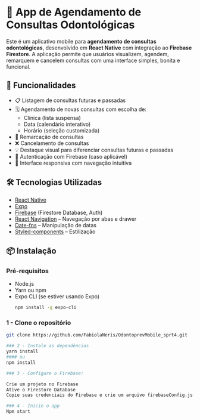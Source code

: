 # 📅 App de Agendamento de Consultas Odontológicas

Este é um aplicativo mobile para **agendamento de consultas odontológicas**, desenvolvido em **React Native** com integração ao **Firebase Firestore**. A aplicação permite que usuários visualizem, agendem, remarquem e cancelem consultas com uma interface simples, bonita e funcional.

## 🚀 Funcionalidades

- 📋 Listagem de consultas futuras e passadas
- 🗓️ Agendamento de novas consultas com escolha de:
  - Clínica (lista suspensa)
  - Data (calendário interativo)
  - Horário (seleção customizada)
- 🔄 Remarcação de consultas
- ❌ Cancelamento de consultas
- 💡 Destaque visual para diferenciar consultas futuras e passadas
- 🔐 Autenticação com Firebase (caso aplicável)
- 📱 Interface responsiva com navegação intuitiva

## 🛠 Tecnologias Utilizadas

- [React Native](https://reactnative.dev/)
- [Expo](https://expo.dev/)
- [Firebase](https://firebase.google.com/) (Firestore Database, Auth)
- [React Navigation](https://reactnavigation.org/) – Navegação por abas e drawer
- [Date-fns](https://date-fns.org/) – Manipulação de datas
- [Styled-components](https://styled-components.com/) – Estilização

## 📦 Instalação

### Pré-requisitos

- Node.js
- Yarn ou npm
- Expo CLI (se estiver usando Expo)  
  ```bash
  npm install -g expo-cli

### 1 - Clone o repositório
  ```bash
 git clone https://github.com/FabiolaNeris/OdontoprevMobile_sprt4.git

### 2 - Instale as dependências
yarn install
#### ou
npm install

### 3 - Configure o Firebase:

Crie um projeto no Firebase
Ative o Firestore Database
Copie suas credenciais do Firebase e crie um arquivo firebaseConfig.js:

### 4 - Inicie o app
Npm start


